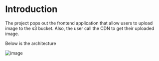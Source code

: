 # Introduction


The project pops out the frontend application that allow users to upload image to the s3 bucket. Also, the user call the CDN to get their uploaded image. 

Below is the architecture

![image](https://github.com/user-attachments/assets/51c20396-abf1-4126-b110-c643a2d44b3b)
